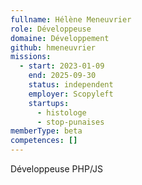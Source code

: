 ```yaml
---
fullname: Hélène Meneuvrier
role: Développeuse
domaine: Développement
github: hmeneuvrier
missions:
  - start: 2023-01-09
    end: 2025-09-30
    status: independent
    employer: Scopyleft
    startups:
      - histologe
      - stop-punaises
memberType: beta
competences: []
---
```

Développeuse PHP/JS